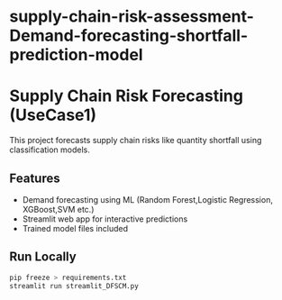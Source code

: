 ﻿# supply-chain-risk-assessment-Demand-forecasting-shortfall-prediction-model
# Supply Chain Risk Forecasting (UseCase1)

This project forecasts supply chain risks like quantity shortfall using classification models.

## Features
- Demand forecasting using ML (Random Forest,Logistic Regression, XGBoost,SVM etc.)
- Streamlit web app for interactive predictions
- Trained model files included

## Run Locally
```bash
pip freeze > requirements.txt
streamlit run streamlit_DFSCM.py
